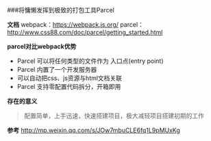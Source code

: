 ###将慵懒发挥到极致的打包工具Parcel

**文档**
webpack：https://webpack.js.org/
parcel：http://www.css88.com/doc/parcel/getting_started.html

**parcel对比webpack优势**

- Parcel 可以将任何类型的文件作为 入口点(entry point)  
- Parcel 内置了一个开发服务器
- 可以自动把css、js资源与html文档关联
- Parcel 支持零配置代码拆分，开箱即用

**存在的意义**
>配置简单，上手迅速，快速搭建项目，极大减轻项目搭建初期的工作

**参考**
http://mp.weixin.qq.com/s/JOw7mbuCLE6fq1L9pMUxKg
